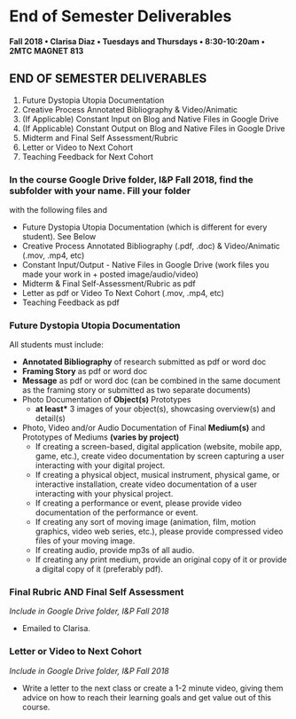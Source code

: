 # End of Semester Deliverables

#### Fall 2018 • Clarisa Diaz • Tuesdays and Thursdays • 8:30-10:20am • 2MTC MAGNET 813

## END OF SEMESTER DELIVERABLES

1. Future Dystopia Utopia Documentation
2. Creative Process Annotated Bibliography & Video/Animatic
3. \(If Applicable\) Constant Input on Blog and Native Files in Google Drive
4. \(If Applicable\) Constant Output on Blog and Native Files in Google Drive
5. Midterm and Final Self Assessment/Rubric
6. Letter or Video to Next Cohort 
7. Teaching Feedback for Next Cohort

### In the course Google Drive folder, I&P Fall 2018, find the subfolder with your name. Fill your folder

with the following files and

* Future Dystopia Utopia Documentation \(which is different for every student\). See Below
* Creative Process Annotated Bibliography \(.pdf, .doc\) & Video/Animatic \(.mov, .mp4, etc\)
* Constant Input/Output - Native Files in Google Drive (work files you made your work in + posted image/audio/video)
* Midterm & Final Self-Assessment/Rubric as pdf
* Letter as pdf or Video To Next Cohort \(.mov, .mp4, etc\)
* Teaching Feedback as pdf

### Future Dystopia Utopia Documentation

All students must include:

* **Annotated Bibliography** of research submitted as pdf or word doc
* **Framing Story** as pdf or word doc
* **Message** as pdf or word doc \(can be combined in the same document as the framing story or submitted as two separate documents\)
* Photo Documentation of **Object\(s\)** Prototypes
  * **at least\*** 3 images of your object\(s\), showcasing overview\(s\) and detail\(s\)
* Photo, Video and/or Audio Documentation of Final **Medium\(s\)** and Prototypes of Mediums **\(varies by project\)**
  * If creating a screen-based, digital application \(website, mobile app, game, etc.\), create video documentation by screen capturing a user interacting with your digital project.
  * If creating a physical object, musical instrument, physical game, or interactive installation, create video documentation of a user interacting with your physical project.
  * If creating a performance or event, please provide video documentation of the performance or event.
  * If creating any sort of moving image \(animation, film, motion graphics, video web series, etc.\), please provide compressed video files of your moving image.
  * If creating audio, provide mp3s of all audio.
  * If creating any print medium, provide an original copy of it or provide a digital copy of it \(preferably pdf\).

### Final Rubric AND Final Self Assessment

_Include in Google Drive folder, I&P Fall 2018_

* Emailed to Clarisa.

### Letter or Video to Next Cohort

_Include in Google Drive folder, I&P Fall 2018_

* Write a letter to the next class or create a 1-2 minute video, giving them advice on how to reach their learning goals and get value out of this course.

